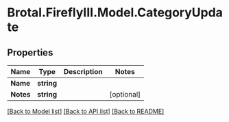 # Brotal.FireflyIII.Model.CategoryUpdate

## Properties

Name | Type | Description | Notes
------------ | ------------- | ------------- | -------------
**Name** | **string** |  | 
**Notes** | **string** |  | [optional] 

[[Back to Model list]](../../README.md#documentation-for-models) [[Back to API list]](../../README.md#documentation-for-api-endpoints) [[Back to README]](../../README.md)

